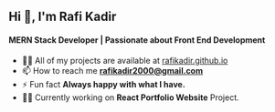 <h2>Hi 👋, I'm Rafi Kadir</h2>
<h4>MERN Stack Developer | Passionate about Front End Development</h4>

- 👨‍💻 All of my projects are available at [rafikadir.github.io](rafikadir.github.io)
- 📫 How to reach me **rafikadir2000@gmail.com**
- ⚡ Fun fact **Always happy with what I have.**
- 👨‍💻 Currently working on **React Portfolio Website** Project.
